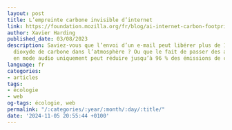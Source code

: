 ```yaml
---
layout: post
title: L’empreinte carbone invisible d’internet
link: https://foundation.mozilla.org/fr/blog/ai-internet-carbon-footprint
author: Xavier Harding
published_date: 03/08/2023
description: Saviez-vous que l’envoi d’un e-mail peut libérer plus de 17 grammes de
  dioxyde de carbone dans l’atmosphère ? Ou que le fait de passer des appels Zoom
  en mode audio uniquement peut réduire jusqu’à 96 % des émissions de carbone ?
language: fr
categories:
- articles
tags:
- écologie
- web
og-tags: écologie, web
permalink: "/:categories/:year/:month/:day/:title/"
date: '2024-11-05 20:55:44 +0100'
---
```

